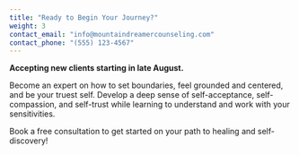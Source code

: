 ```yaml
---
title: "Ready to Begin Your Journey?"
weight: 3
contact_email: "info@mountaindreamercounseling.com"
contact_phone: "(555) 123-4567"
---
```


**Accepting new clients starting in late August.**

Become an expert on how to set boundaries, feel grounded and centered, and be your truest self. Develop a deep sense of self-acceptance, self-compassion, and self-trust while learning to understand and work with your sensitivities.

Book a free consultation to get started on your path to healing and self-discovery!
